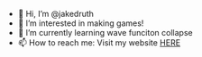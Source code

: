 - 👋 Hi, I’m @jakedruth
- 👀 I’m interested in making games!
- 🌱 I’m currently learning wave funciton collapse
- 📫 How to reach me: Visit my website [HERE](https://jakedruth.com/contact.html)

<!---
jakedruth/jakedruth is a ✨ special ✨ repository because its `README.md` (this file) appears on your GitHub profile.
You can click the Preview link to take a look at your changes.
--->
